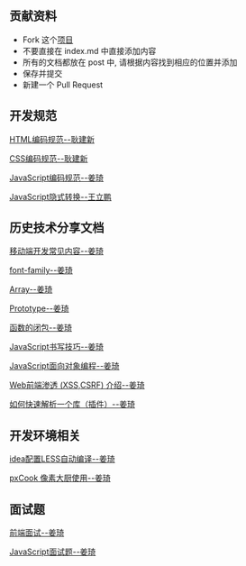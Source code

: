 ## 贡献资料

* Fork 这个[项目](https://github.com/hotjp/jerei)
* 不要直接在 index.md 中直接添加内容
* 所有的文档都放在 post 中, 请根据内容找到相应的位置并添加
* 保存并提交
* 新建一个 Pull Request

## 开发规范

[HTML编码规范--耿建新](http://www.jianshu.com/p/00f082cbdb08)

[CSS编码规范--耿建新](http://www.jianshu.com/p/00f082cbdb08)

[JavaScript编码规范--姜琦](https://www.zybuluo.com/hotjp/note/497402)

[JavaScript隐式转换--王立鹏](https://www.zybuluo.com/hotlp/note/645311)

## 历史技术分享文档

[移动端开发常见内容--姜琦](https://www.zybuluo.com/hotjp/note/523850)

[font-family--姜琦](https://www.zybuluo.com/hotjp/note/553195)

[Array--姜琦](https://www.zybuluo.com/hotjp/note/577348)

[Prototype--姜琦](https://www.zybuluo.com/hotjp/note/578486)

[函数的闭包--姜琦](https://www.zybuluo.com/hotjp/note/617341)

[JavaScript书写技巧--姜琦](https://www.zybuluo.com/hotjp/note/641332)

[JavaScript面向对象编程--姜琦](https://www.zybuluo.com/hotjp/note/679396)

[Web前端渗透 (XSS,CSRF) 介绍--姜琦](https://www.zybuluo.com/hotjp/note/679396)

[如何快速解析一个库（插件）--姜琦](https://www.zybuluo.com/hotjp/note/715635)

## 开发环境相关

[idea配置LESS自动编译--姜琦](https://www.zybuluo.com/hotjp/note/685239)

[pxCook 像素大厨使用--姜琦](https://www.zybuluo.com/hotjp/note/547984)

## 面试题

[前端面试--姜琦](https://www.zybuluo.com/hotjp/note/571734)

[JavaScript面试题--姜琦](https://www.zybuluo.com/hotjp/note/679355)
